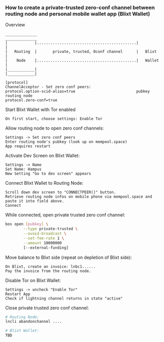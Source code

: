 ### How to create a private-trusted zero-conf channel between routing node and personal mobile wallet app (Blixt Wallet)

Overview
```
______________                                            ______________
|            |............................................|            |
|   Routing  |       private, trusted, 0conf channel      |   Blixt    |
|    Node    |............................................|   Wallet   |
|____________|                                            |____________|

[protocol]                                                ChannelAcceptor - Set zero conf peers:
protocol.option-scid-alias=true                           pubkey routing node
protocol.zero-conf=true
```

Start Blixt Wallet with Tor enabled
```
On first start, choose settings: Enable Tor
```

Allow routing node to open zero conf channels:
```
Settings -> Set zero conf peers
Enter routing node's pubkey (look up on mempool.space)
App requires restart
```

Activate Dev Screen on Blixt Wallet:
```
Settings -> Name
Set Name: Hampus
New Setting "Go to dev screen" appears
```

Connect Blixt Wallet to Routing Node:
```
Scroll down dev screen to "CONNECTPEER()" button.
Retrieve routing node infos on mobile phone via mempool.space and paste it into field above.
Connect
```

While connected, open private trusted zero conf channel:
```bash
bos open [pubkey] \
        --type private-trusted \
        --avoid-broadcast \
        --set-fee-rate 1 \
        --amount 10000000
        [--external-funding]
```

Move balance to Blixt side (repeat on depletion of Blixt side):
```
On Blixt, create an invoice: lnbc1......
Pay the invoice from the routing node. 
```

Disable Tor on Blixt Wallet:
```
Settings -> uncheck "Enable Tor"
Restart App
Check if lightning channel returns in state "active"
```

Close private trusted zero conf channel:
```bash
# Routing Node:
lncli abandonchannel ....

# Blixt Wallet:
TBD
```
